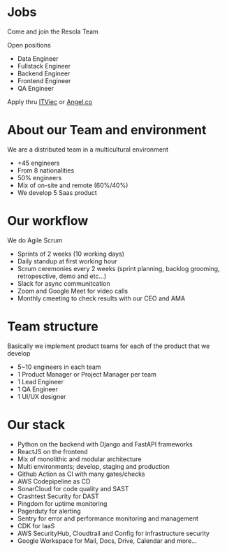 # Jobs

Come and join the Resola Team

Open positions

- Data Engineer
- Fullstack Engineer
- Backend Engineer
- Frontend Engineer
- QA Engineer

Apply thru [ITViec](https://itviec.com/companies/resola-inc) or [Angel.co](https://angel.co/company/resola/jobs)

# About our Team and environment

We are a distributed team in a multicultural environment

- +45 engineers 
- From 8 nationalities
- 50% engineers
- Mix of on-site and remote (60%/40%)
- We develop 5 Saas product 

# Our workflow

We do Agile Scrum

- Sprints of 2 weeks (10 working days)
- Daily standup at first working hour
- Scrum ceremonies every 2 weeks (sprint planning, backlog grooming, retropesctive, demo and etc...)
- Slack for async communitcation
- Zoom and Google Meet for video calls
- Monthly cmeeting to check results with our CEO and AMA

# Team structure

Basically we implement product teams for each of the product that we develop

- 5~10 engineers in each team
- 1 Product Manager or Project Manager per team
- 1 Lead Engineer
- 1 QA Engineer
- 1 UI/UX designer

# Our stack

- Python on the backend with Django and FastAPI frameworks
- ReactJS on the frontend
- Mix of monolithic and modular architecture
- Multi environments; develop, staging and production
- Github Action as CI with many gates/checks
- AWS Codepipeline as CD
- SonarCloud for code quality and SAST
- Crashtest Security for DAST
- Pingdom for uptime monitoring
- Pagerduty for alerting
- Sentry for error and performance monitoring and management
- CDK for IaaS
- AWS SecurityHub, Cloudtrail and Config for infrastructure security
- Google Workspace for Mail, Docs, Drive, Calendar and more...
